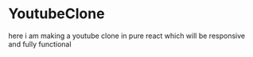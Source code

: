 # YoutubeClone

here i am making a youtube clone in pure react which will be responsive and fully functional

